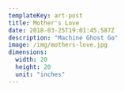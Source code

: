 ```yaml
---
templateKey: art-post
title: Mother's Love
date: 2018-03-25T19:01:45.587Z
description: "Machine Ghost Go"
image: /img/mothers-love.jpg
dimensions:
  width: 20
  height: 20
  unit: "inches"
---
```

